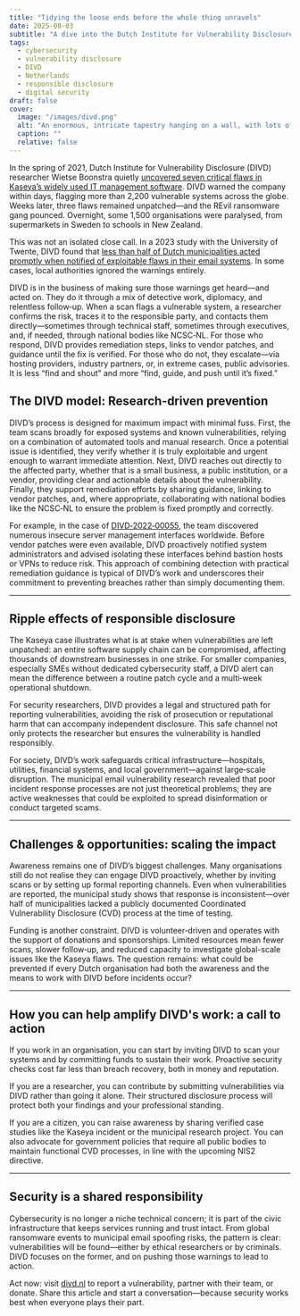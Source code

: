 ```yaml
---
title: "Tidying the loose ends before the whole thing unravels"
date: 2025-08-03
subtitle: "A dive into the Dutch Institute for Vulnerability Disclosure’s proactive cybersecurity efforts."
tags:
  - cybersecurity
  - vulnerability disclosure
  - DIVD
  - Netherlands
  - responsible disclosure
  - digital security
draft: false
cover:
  image: "/images/divd.png"
  alt: "An enormous, intricate tapestry hanging on a wall, with lots of loose threads dangling, a person on a ladder sewing them back in, lots of bright golden yellow, Renaissance-inspired realism, ornate patterns, dramatic chiaroscuro lighting" 
  caption: ""
  relative: false 
---
```


In the spring of 2021, Dutch Institute for Vulnerability Disclosure (DIVD) researcher Wietse Boonstra quietly [uncovered seven critical flaws in Kaseya’s widely used IT management software](https://techxplore.com/news/2023-10-dutch-municipalities-adequately-vulnerabilities.html). DIVD warned the company within days, flagging more than 2,200 vulnerable systems across the globe. Weeks later, three flaws remained unpatched—and the REvil ransomware gang pounced. Overnight, some 1,500 organisations were paralysed, from supermarkets in Sweden to schools in New Zealand.

This was not an isolated close call. In a 2023 study with the University of Twente, DIVD found that [less than half of Dutch municipalities acted promptly when notified of exploitable flaws in their email systems](https://techxplore.com/news/2023-10-dutch-municipalities-adequately-vulnerabilities.html). In some cases, local authorities ignored the warnings entirely.

DIVD is in the business of making sure those warnings get heard—and acted on. They do it through a mix of detective work, diplomacy, and relentless follow‑up. When a scan flags a vulnerable system, a researcher confirms the risk, traces it to the responsible party, and contacts them directly—sometimes through technical staff, sometimes through executives, and, if needed, through national bodies like NCSC‑NL. For those who respond, DIVD provides remediation steps, links to vendor patches, and guidance until the fix is verified. For those who do not, they escalate—via hosting providers, industry partners, or, in extreme cases, public advisories. It is less “find and shout” and more “find, guide, and push until it’s fixed.”

## The DIVD model: Research‑driven prevention

DIVD’s process is designed for maximum impact with minimal fuss. First, the team scans broadly for exposed systems and known vulnerabilities, relying on a combination of automated tools and manual research. Once a potential issue is identified, they verify whether it is truly exploitable and urgent enough to warrant immediate attention. Next, DIVD reaches out directly to the affected party, whether that is a small business, a public institution, or a vendor, providing clear and actionable details about the vulnerability. Finally, they support remediation efforts by sharing guidance, linking to vendor patches, and, where appropriate, collaborating with national bodies like the NCSC‑NL to ensure the problem is fixed promptly and correctly.

For example, in the case of [DIVD‑2022‑00055](https://csirt.divd.nl/cases/DIVD-2022-00055), the team discovered numerous insecure server management interfaces worldwide. Before vendor patches were even available, DIVD proactively notified system administrators and advised isolating these interfaces behind bastion hosts or VPNs to reduce risk. This approach of combining detection with practical remediation guidance is typical of DIVD’s work and underscores their commitment to preventing breaches rather than simply documenting them.

---

## Ripple effects of responsible disclosure

The Kaseya case illustrates what is at stake when vulnerabilities are left unpatched: an entire software supply chain can be compromised, affecting thousands of downstream businesses in one strike. For smaller companies, especially SMEs without dedicated cybersecurity staff, a DIVD alert can mean the difference between a routine patch cycle and a multi‑week operational shutdown.

For security researchers, DIVD provides a legal and structured path for reporting vulnerabilities, avoiding the risk of prosecution or reputational harm that can accompany independent disclosure. This safe channel not only protects the researcher but ensures the vulnerability is handled responsibly.

For society, DIVD’s work safeguards critical infrastructure—hospitals, utilities, financial systems, and local government—against large‑scale disruption. The municipal email vulnerability research revealed that poor incident response processes are not just theoretical problems; they are active weaknesses that could be exploited to spread disinformation or conduct targeted scams.

---

## Challenges & opportunities: scaling the impact

Awareness remains one of DIVD’s biggest challenges. Many organisations still do not realise they can engage DIVD proactively, whether by inviting scans or by setting up formal reporting channels. Even when vulnerabilities are reported, the municipal study shows that response is inconsistent—over half of municipalities lacked a publicly documented Coordinated Vulnerability Disclosure (CVD) process at the time of testing.

Funding is another constraint. DIVD is volunteer‑driven and operates with the support of donations and sponsorships. Limited resources mean fewer scans, slower follow‑up, and reduced capacity to investigate global-scale issues like the Kaseya flaws. The question remains: what could be prevented if every Dutch organisation had both the awareness and the means to work with DIVD before incidents occur?

---

## How you can help amplify DIVD's work: a call to action

If you work in an organisation, you can start by inviting DIVD to scan your systems and by committing funds to sustain their work. Proactive security checks cost far less than breach recovery, both in money and reputation.

If you are a researcher, you can contribute by submitting vulnerabilities via DIVD rather than going it alone. Their structured disclosure process will protect both your findings and your professional standing.

If you are a citizen, you can raise awareness by sharing verified case studies like the Kaseya incident or the municipal research project. You can also advocate for government policies that require all public bodies to maintain functional CVD processes, in line with the upcoming NIS2 directive.

---

## Security is a shared responsibility

Cybersecurity is no longer a niche technical concern; it is part of the civic infrastructure that keeps services running and trust intact. From global ransomware events to municipal email spoofing risks, the pattern is clear: vulnerabilities will be found—either by ethical researchers or by criminals. DIVD focuses on the former, and on pushing those warnings to lead to action.

Act now: visit [divd.nl](https://www.divd.nl/) to report a vulnerability, partner with their team, or donate. Share this article and start a conversation—because security works best when everyone plays their part.
